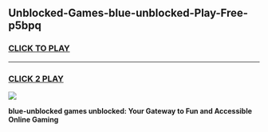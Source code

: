 
## Unblocked-Games-blue-unblocked-Play-Free-p5bpq
<h3>
<a href="https://premium76.site?title=blue-unblocked&ref=12A">CLICK TO PLAY</a></h3>
<hr>

<h3>
<a href="https://premium76.site?title=blue-unblocked&ref=12A">CLICK 2 PLAY</a>
  
</h3>

<a href="https://premium76.site?title=blue-unblocked&ref=12A"><img src="https://clearcache.store/games.png"></a>


**blue-unblocked games unblocked: Your Gateway to Fun and Accessible Online Gaming**
